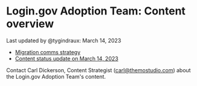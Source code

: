# Login.gov Adoption Team: Content overview
Last updated by @tygindraux: March 14, 2023

* [Migration comms strategy](https://app.mural.co/t/innovationboards1199/m/innovationboards1199/1671639294160/310bb329a9a4d9f172c29530ba7a351d2ad2a44f?sender=u397f6dbbaed1b5b67b956658)
* [Content status update on March 14, 2023](https://github.com/department-of-veterans-affairs/va.gov-team/blob/master/products/login.gov-adoption/content/2023-03-Content-status-update-for-core-identity-team.md)

Contact Carl Dickerson, Content Strategist (carl@themostudio.com) about the Login.gov Adoption Team's content.
